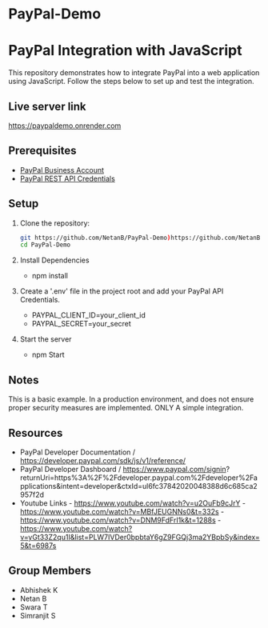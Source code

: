 # PayPal-Demo
# PayPal Integration with JavaScript

This repository demonstrates how to integrate PayPal into a web application using JavaScript. Follow the steps below to set up and test the integration.

## Live server link
https://paypaldemo.onrender.com

## Prerequisites

- [PayPal Business Account](https://www.paypal.com/us/webapps/mpp/account-selection)
- [PayPal REST API Credentials](https://developer.paypal.com/docs/business/get-started/#get-api-credentials)

## Setup

1. Clone the repository:

   ```bash
   git https://github.com/NetanB/PayPal-Demo)https://github.com/NetanB/PayPal-Demo
   cd PayPal-Demo

2. Install Dependencies

     - npm install

3. Create a '.env' file in the project root and add your PayPal API Credentials.

   -  PAYPAL_CLIENT_ID=your_client_id
   -  PAYPAL_SECRET=your_secret

4. Start the server

   - npm Start

## Notes 
  This is a basic example. In a production environment, and does not ensure proper security measures are implemented.
  ONLY A simple integration. 

## Resources
  - PayPal Developer Documentation / https://developer.paypal.com/sdk/js/v1/reference/
  - PayPal Developer Dashboard / https://www.paypal.com/signin?  returnUri=https%3A%2F%2Fdeveloper.paypal.com%2Fdeveloper%2Fapplications&intent=developer&ctxId=ul6fc37842020048388d6c685ca2957f2d
  - Youtube Links 
        - https://www.youtube.com/watch?v=u2OuFb9cJrY
        - https://www.youtube.com/watch?v=MBfJEUGNNs0&t=332s
        - https://www.youtube.com/watch?v=DNM9FdFrI1k&t=1288s
        - https://www.youtube.com/watch?v=yGt33Z2qu1I&list=PLW7IVDer0bpbtaY6gZ9FGQj3ma2YBpbSy&index=5&t=6987s
  
## Group Members
 - Abhishek K 
 - Netan B
 - Swara T
 - Simranjit S


  
